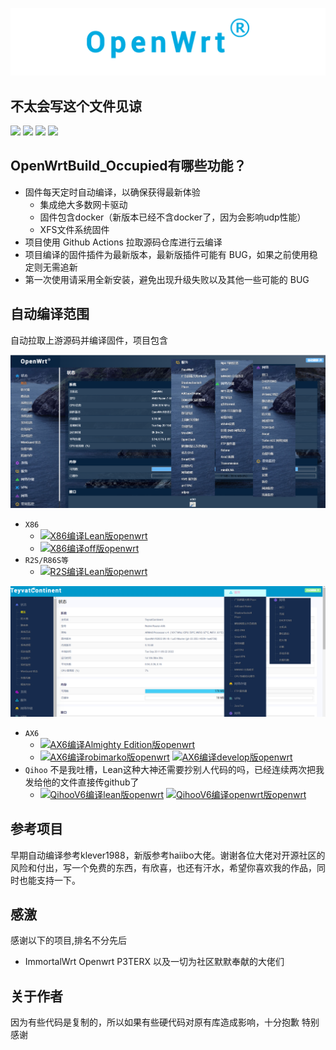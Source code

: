 ![logo](openwrt.png)
## 不太会写这个文件见谅
<img src="https://img.shields.io/github/downloads/aoxueos/OpenWrtBuild_Occupied/total.svg?style=for-the-badge&color=32C955"/> <img src="https://img.shields.io/github/stars/aoxueos/OpenWrtBuild_Occupied.svg?style=for-the-badge&color=orange"/> <img src="https://img.shields.io/github/forks/aoxueos/OpenWrtBuild_Occupied.svg?style=for-the-badge&color=ff69b4"/> <img src="https://img.shields.io/github/watchers/aoxueos/OpenWrtBuild_Occupied.svg?style=for-the-badge&color=blueviolet"/>

## OpenWrtBuild_Occupied有哪些功能？

* 固件每天定时自动编译，以确保获得最新体验
    *  集成绝大多数网卡驱动
    *  固件包含docker（新版本已经不含docker了，因为会影响udp性能）
    *  XFS文件系统固件
* 项目使用 Github Actions 拉取源码仓库进行云编译
* 项目编译的固件插件为最新版本，最新版插件可能有 BUG，如果之前使用稳定则无需追新
* 第一次使用请采用全新安装，避免出现升级失败以及其他一些可能的 BUG

## 自动编译范围
自动拉取上游源码并编译固件，项目包含

![full](X86_R2S_r68s.png)
* `X86` 
   * [![X86编译Lean版openwrt](https://github.com/aoxueos/OpenWrtBuild_Occupied/actions/workflows/X86_64-OpenWrt.yml/badge.svg)](https://github.com/aoxueos/OpenWrtBuild_Occupied/actions/workflows/X86_64-OpenWrt.yml) 
   * [![X86编译off版openwrt](https://github.com/aoxueos/OpenWrtBuild_Occupied/actions/workflows/X86_64-ImmWrt.yml/badge.svg)](https://github.com/aoxueos/OpenWrtBuild_Occupied/actions/workflows/X86_64-ImmWrt.yml)
* `R2S/R86S等`
   * [![R2S编译Lean版openwrt](https://github.com/aoxueos/OpenWrtBuild_Occupied/actions/workflows/Rockchip-OpenWrt.yml/badge.svg)](https://github.com/aoxueos/OpenWrtBuild_Occupied/actions/workflows/Rockchip-OpenWrt.yml)

![router](AX6_AX3600.png)
* `AX6`
   * [![AX6编译Almighty Edition版openwrt](https://github.com/aoxueos/OpenWrtBuild_Occupied/actions/workflows/Almighty_AX6.yml/badge.svg)](https://github.com/aoxueos/OpenWrtBuild_Occupied/actions/workflows/Almighty_AX6.yml)
   * [![AX6编译robimarko版openwrt](https://github.com/aoxueos/OpenWrtBuild_Occupied/actions/workflows/5.15-AX6-2.yml/badge.svg)](https://github.com/aoxueos/OpenWrtBuild_Occupied/actions/workflows/5.15-AX6-2.yml) [![AX6编译develop版openwrt](https://github.com/aoxueos/OpenWrtBuild_Occupied/actions/workflows/5.15-AX6.yml/badge.svg)](https://github.com/aoxueos/OpenWrtBuild_Occupied/actions/workflows/5.15-AX6.yml)
* `Qihoo` 不是我吐槽，Lean这种大神还需要抄别人代码的吗，已经连续两次把我发给他的文件直接传github了
   * [![QihooV6编译lean版openwrt](https://github.com/aoxueos/OpenWrtBuild_Occupied/actions/workflows/Qihoov6.yml/badge.svg)](https://github.com/aoxueos/OpenWrtBuild_Occupied/actions/workflows/Qihoov6.yml) [![QihooV6编译openwrt版openwrt](https://github.com/aoxueos/OpenWrtBuild_Occupied/actions/workflows/Qihoov12.yml/badge.svg)](https://github.com/aoxueos/OpenWrtBuild_Occupied/actions/workflows/Qihoov12.yml)

## 参考项目
早期自动编译参考klever1988，新版参考haiibo大佬。谢谢各位大佬对开源社区的风险和付出，写一个免费的东西，有欣喜，也还有汗水，希望你喜欢我的作品，同时也能支持一下。

## 感激
感谢以下的项目,排名不分先后

* ImmortalWrt Openwrt P3TERX 以及一切为社区默默奉献的大佬们

## 关于作者
因为有些代码是复制的，所以如果有些硬代码对原有库造成影响，十分抱歉 特别感谢
